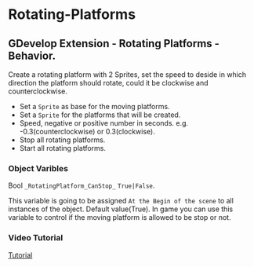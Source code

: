 # Rotating-Platforms
## GDevelop Extension - Rotating Platforms - Behavior.
Create a rotating platform with 2 Sprites, set the speed to deside in which direction the platform should rotate, could it be  clockwise and counterclockwise.

* Set a `Sprite` as base for the moving platforms.
* Set a `Sprite` for the platforms that will be created.
* Speed, negative or positive number in seconds. e.g. -0.3(counterclockwise) or 0.3(clockwise).
* Stop all rotating platforms.
* Start all rotating platforms.

### Object Varibles
Bool `_RotatingPlatform_CanStop_` `True|False`.

This variable is going to be assigned `At the Begin of the scene` to all instances of the object. Default value(True).
In game you can use this variable to control if the moving platform is allowed to be stop or not.

### Video Tutorial
[Tutorial](https://www.youtube.com/watch?v=_JQuBFeIYUY)
